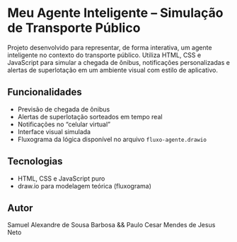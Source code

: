 # Meu Agente Inteligente – Simulação de Transporte Público

Projeto desenvolvido para representar, de forma interativa, um agente inteligente no contexto do transporte público. Utiliza HTML, CSS e JavaScript para simular a chegada de ônibus, notificações personalizadas e alertas de superlotação em um ambiente visual com estilo de aplicativo.

## Funcionalidades
- Previsão de chegada de ônibus
- Alertas de superlotação sorteados em tempo real
- Notificações no “celular virtual”
- Interface visual simulada
- Fluxograma da lógica disponível no arquivo `fluxo-agente.drawio`

## Tecnologias
- HTML, CSS e JavaScript puro
- draw.io para modelagem teórica (fluxograma)

## Autor
Samuel Alexandre de Sousa Barbosa && Paulo Cesar Mendes de Jesus Neto
